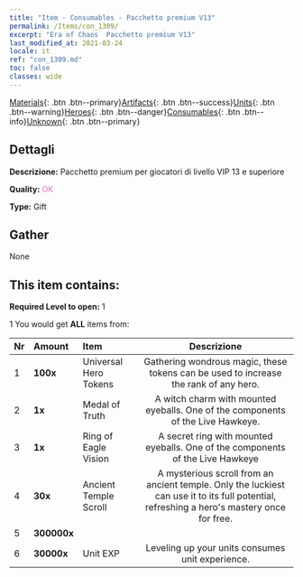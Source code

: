 ```yaml
---
title: "Item - Consumables - Pacchetto premium V13"
permalink: /Items/con_1309/
excerpt: "Era of Chaos  Pacchetto premium V13"
last_modified_at: 2021-03-24
locale: it
ref: "con_1309.md"
toc: false
classes: wide
---
```

 [Materials](/it/Items/){: .btn .btn--primary}[Artifacts](/it/Items/Artifacts/){: .btn .btn--success}[Units](/it/Items/Units/){: .btn .btn--warning}[Heroes](/it/Items/Heroes/){: .btn .btn--danger}[Consumables](/it/Items/Consumables/){: .btn .btn--info}[Unknown](/it/Items/Unknown/){: .btn .btn--primary}

## Dettagli
 **Descrizione:** Pacchetto premium per giocatori di livello VIP 13 e superiore

 **Quality:** <span style="color: #DA70D6">OK</span>

 **Type:** Gift

## Gather

  None

## This item contains:

 **Required Level to open:** 1

 1 You would get **ALL** items  from:

  | Nr | Amount |     Item    | Descrizione |
  |:---|:-------|:------------|:-----------:|
  | 1 |  **100x** | Universal Hero Tokens | Gathering wondrous magic, these tokens can be used to increase the rank of any hero.  | 
  | 2 |  **1x** | Medal of Truth | A witch charm with mounted eyeballs. One of the components of the Live Hawkeye.  | 
  | 3 |  **1x** | Ring of Eagle Vision | A secret ring with mounted eyeballs. One of the components of the Live Hawkeye  | 
  | 4 |  **30x** | Ancient Temple Scroll | A mysterious scroll from an ancient temple. Only the luckiest can use it to its full potential, refreshing a hero's mastery once for free.  | 
  | 5 |  **300000x** | <i class="fas fa-coins"/> |  | 
  | 6 |  **30000x** | Unit EXP | Leveling up your units consumes unit experience.  | 
